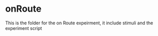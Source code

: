 # onRoute
This is the folder for the on Route expeirment, it include stimuli and the experiment script
